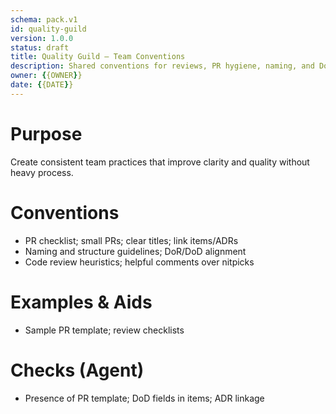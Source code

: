 ```yaml
---
schema: pack.v1
id: quality-guild
version: 1.0.0
status: draft
title: Quality Guild – Team Conventions
description: Shared conventions for reviews, PR hygiene, naming, and DoD.
owner: {{OWNER}}
date: {{DATE}}
---
```


# Purpose
Create consistent team practices that improve clarity and quality without heavy process.

# Conventions
- PR checklist; small PRs; clear titles; link items/ADRs
- Naming and structure guidelines; DoR/DoD alignment
- Code review heuristics; helpful comments over nitpicks

# Examples & Aids
- Sample PR template; review checklists

# Checks (Agent)
- Presence of PR template; DoD fields in items; ADR linkage

